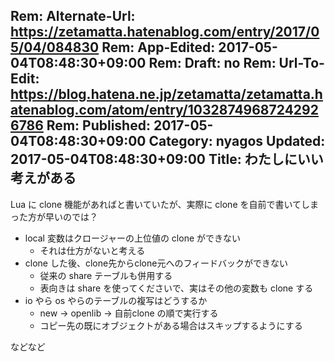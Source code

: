 Rem: Alternate-Url: https://zetamatta.hatenablog.com/entry/2017/05/04/084830
Rem: App-Edited: 2017-05-04T08:48:30+09:00
Rem: Draft: no
Rem: Url-To-Edit: https://blog.hatena.ne.jp/zetamatta/zetamatta.hatenablog.com/atom/entry/10328749687242926786
Rem: Published: 2017-05-04T08:48:30+09:00
Category: nyagos
Updated: 2017-05-04T08:48:30+09:00
Title: わたしにいい考えがある
---
Lua に clone 機能があればと書いていたが、実際に clone を自前で書いてしまった方が早いのでは？

- local 変数はクロージャーの上位値の clone ができない
    - それは仕方がないと考える
- clone した後、clone先からclone元へのフィードバックができない
    - 従来の share テーブルも併用する
    - 表向きは share を使ってくださいで、実はその他の変数も clone する
- io やら os やらのテーブルの複写はどうするか
    - new → openlib → 自前clone の順で実行する
    - コピー先の既にオブジェクトがある場合はスキップするようにする

などなど


